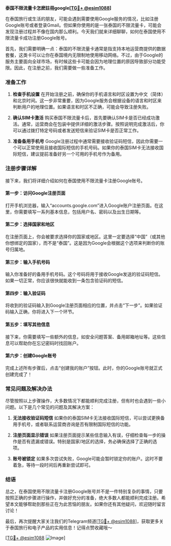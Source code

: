 **泰国不限流量卡怎麽註冊google[[TG💪+ @esim1088](https://t.me/s/esim1088)]**

在泰国旅行或生活的朋友，可能会遇到需要使用Google服务的情况，比如注册Google账号或者登录Gmail。但如果你使用的是一张泰国的不限流量卡，可能会发现注册过程并不像在国内那么顺利。今天我们就来详细聊聊，如何在泰国使用不限流量卡成功注册Google账号。

首先，我们需要明确一点：泰国的不限流量卡通常是指支持本地运营商提供的数据套餐，这类卡可以让你在泰国境内无限制地使用移动网络。不过，由于Google的服务主要面向全球市场，有时候这些卡可能会因为地理位置的原因导致部分功能受限。因此，在注册之前，我们需要做一些准备工作。

### 准备工作

1. **检查手机设置**
   在开始注册之前，确保你的手机语言和时区设置为中文（简体）和北京时间。这一步非常重要，因为Google服务会根据设备的语言和时区来判断用户的地理位置。如果语言和时区不正确，可能会导致注册失败。

2. **确认SIM卡激活**
   购买泰国不限流量卡后，首先要确认SIM卡是否已经成功激活。通常，运营商会在包装中提供详细的激活步骤。按照说明完成激活后，你可以通过拨打特定号码或者发送短信来验证SIM卡是否正常工作。

3. **准备备用手机号**
   Google注册过程中通常需要接收验证码短信，因此你需要一个可以正常使用且接收国际短信的手机号码。如果你的泰国SIM卡无法接收国际短信，建议提前准备好另一个可用的手机号作为备用。

### 注册步骤详解

接下来，我们将详细介绍如何在泰国使用不限流量卡注册Google账号。

#### 第一步：访问Google注册页面

打开手机浏览器，输入“accounts.google.com”进入Google账户注册页面。在这里，你需要填写一系列基本信息，包括用户名、密码以及出生日期等。

#### 第二步：选择国家和地区

在注册页面上，你会被要求选择你的国家或地区。这里一定要选择“中国”（或其他你想绑定的国家），而不是“泰国”。这是因为Google会根据这个选项来判断你的账号归属地。

#### 第三步：输入手机号码

输入你准备好的备用手机号码。这个号码将用于接收Google发送的验证码短信。如果一切正常，你应该很快就能收到一条包含验证码的短信。

#### 第四步：输入验证码

将收到的验证码输入到Google注册页面相应的位置，并点击“下一步”。如果验证码输入正确，你将进入下一个环节。

#### 第五步：填写其他信息

接下来，你需要填写一些额外的信息，如安全问题答案、备用邮箱地址等。这些信息可以帮助你在忘记密码时找回账户。

#### 第六步：创建Google账号

完成上述所有步骤后，点击“创建我的账户”按钮。此时，你的Google账号就正式创建完成了！

### 常见问题及解决办法

尽管按照以上步骤操作，大多数情况下都能顺利完成注册，但有时也会遇到一些小问题。以下是几个常见的问题及其解决方案：

1. **无法接收验证码短信**
   如果你的泰国SIM卡无法接收国际短信，可以尝试更换备用手机号，或者联系运营商咨询是否有限制国际短信的功能。

2. **注册页面显示错误**
   如果注册页面提示某些信息输入有误，仔细检查每一步的操作是否有遗漏或错误。特别是国家/地区的选择，务必确保选择了正确的选项。

3. **账号被锁定**
   如果多次尝试失败，Google可能会暂时锁定你的账户。这时不要着急，等待一段时间后再重新尝试即可。

### 结语

总之，在泰国使用不限流量卡注册Google账号并不是一件特别复杂的事情，只要按照正确的步骤进行操作，并做好充分的准备，绝大多数人都能顺利完成注册。希望本文能够帮助到那些正在为此苦恼的朋友。如果你还有其他疑问，欢迎随时留言讨论！

最后，再次提醒大家关注我们的Telegram频道[[TG💪+ @esim1088](https://t.me/s/esim1088)]，获取更多关于泰国旅行和电子产品的实用信息！记得点赞收藏哦～

[[TG💪+ @esim1088](https://t.me/s/esim1088) ![Image](https://i.postimg.cc/4NQfJmqS/Snipaste-2025-05-13-00-14-12.png)]